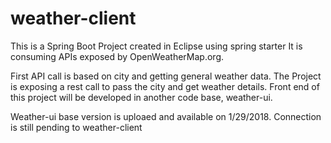 # weather-client
This is a Spring Boot Project created in Eclipse using spring starter
It is consuming APIs exposed by OpenWeatherMap.org.

First API call is based on city and getting general weather data.
The Project is exposing a rest call to pass the city and get weather details.
Front end of this project will be developed in another code base, weather-ui. 

Weather-ui base version is uploaed and available on 1/29/2018. Connection is still pending to weather-client
